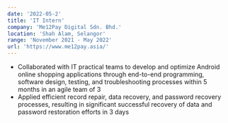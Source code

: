 ```yaml
---
date: '2022-05-2'
title: 'IT Intern'
company: 'Me12Pay Digital Sdn. Bhd.'
location: 'Shah Alam, Selangor'
range: 'November 2021 - May 2022'
url: 'https://www.me12pay.asia/'
---
```


- Collaborated with IT practical teams to develop and optimize Android online shopping applications through end-to-end programming, software design, testing, and troubleshooting processes within 5 months in an agile team of 3
- Applied efficient record repair, data recovery, and password recovery processes, resulting in significant successful recovery of data and password restoration efforts in 3 days
